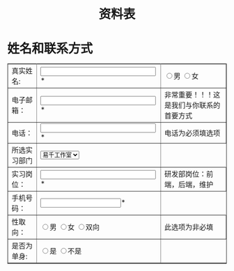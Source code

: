 <HTML>
<HEAD>
<h1 align=center>资料表<h1>
<meta charset="utf-8">
</HEAD>
<BODY>
<form action="">
<table border="1">
<tr><b>  姓名和联系方式 
<tr><td>真实姓名:
 <td><input type="text" size="30" >* 
 <td><input type="radio" name="sex" value="男">男 
     <input type="radio" name="sex" value="女">女 
</tr>
<tr><td>电子邮箱：
	<td><input type="text" size="30">* 
	<td>非常重要！！！这是我们与你联系的首要方式
</tr>
<tr><td>电话：
	<td><input type="text" size="30">*
	<td>电话为必须填选项
</tr> 
 <tr><td>所选实习部门
	<td><select name=“department”>
	<option value=“易千工作室” selected>易千工作室</option>	
	<option value="研发">研发</option>
	<option value="设计">设计</option>
	<option value="运行">运行</option>
	<option value="内存">内存</option>
	</select>
</tr>	
<tr><td>实习岗位：
	<td><input type="text" size="30">* 
    <td>研发部岗位：前端，后端，维护
</tr>     
<tr><td>手机号码：
	<td><input type="text">*
</tr>	 
<tr> <td>性取向：
     <td><input type="radio" name=“sext” value=“boy”>男
	 <input type="radio" name=“sext” value=“girl”>女
	 <input type="radio" name=“sext” value=“boy and girl”>双向 
	 <td>此选项为非必填
</tr>
<tr><td>是否为单身:
       <td> <input type="radio" name=“single dog” value="yes">是
		    <input type="radio" name=“single dog” value="no">不是
		</td>
	</td>
</tr>
</TABLE>
</form>
</BODY>
</HTML>
